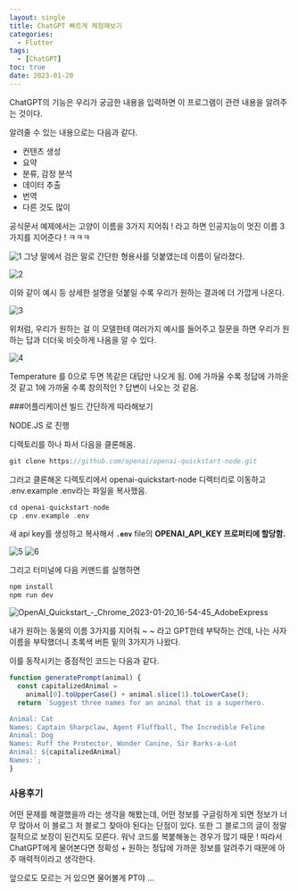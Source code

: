 ```yaml
---
layout: single
title: ChatGPT 빠르게 체험해보기
categories:
  - Flutter
tags:
  - [ChatGPT]
toc: true
date: 2023-01-20
---
```


ChatGPT의 기능은 우리가 궁금한 내용을 입력하면 이 프로그램이 관련 내용을 알려주는 것이다.

알려줄 수 있는 내용으로는 다음과 같다.

- 컨텐츠 생성
- 요약
- 분류, 감정 분석
- 데이터 추출
- 번역
- 다른 것도 많이

공식문서 예제에서는 고양이 이름을 3가지 지어줘 ! 라고 하면 인공지능이 멋진 이름 3가지를 지어준다 ! ㅋㅋㅋ

![1](https://user-images.githubusercontent.com/110464205/213746301-a428c61b-850c-49bf-8d2a-13d78d53c652.png)
그냥 말에서 검은 말로 간단한 형용사를 덧붙였는데 이름이 달라졌다. 

![2](https://user-images.githubusercontent.com/110464205/213746322-17c96295-5180-4aac-8887-5d6392703f93.png)

이와 같이 예시 등 상세한 설명을 덧붙일 수록 우리가 원하는 결과에 더 가깝게 나온다. 

![3](https://user-images.githubusercontent.com/110464205/213746362-49c40d19-014b-4821-adf5-3851f007888e.png)

위처럼, 우리가 원하는 걸 이 모델한테 여러가지 예시를 들어주고 질문을 하면 우리가 원하는 답과 더더욱 비슷하게 나옴을 알 수 있다.

![4](https://user-images.githubusercontent.com/110464205/213746379-853d2148-b749-42c3-8beb-c6662b945768.png)

Temperature 를 0으로 두면 똑같은 대답만 나오게 됨. 0에 가까울 수록 정답에 가까운 것 같고 1에 가까울 수록 창의적인 ? 답변이 나오는 것 같음.


###어플리케이션 빌드 간단하게 따라해보기 

NODE.JS 로 진행

디렉토리를 하나 파서 다음을 클론해옴.
```dart
git clone https://github.com/openai/openai-quickstart-node.git
```

그러고 클론해온 디렉토리에서 openai-quickstart-node 디렉터리로 이동하고 .env.example .env라는 파일을 복사했음.
```dart
cd openai-quickstart-node
cp .env.example .env
```


새 api key를 생성하고 복사해서 **`.env`** file의 **OPENAI_API_KEY 프로퍼티에 할당함.**

![5](https://user-images.githubusercontent.com/110464205/213746425-19b298ca-4d07-4943-9a06-c52ad38b3b6f.png)
![6](https://user-images.githubusercontent.com/110464205/213746463-ea705d53-c1cf-410d-9cac-df985f77536a.png)

그리고 터미널에 다음 커맨드를 실행하면
```dart
npm install
npm run dev
```

![OpenAI_Quickstart_-_Chrome_2023-01-20_16-54-45_AdobeExpress](https://user-images.githubusercontent.com/110464205/213742872-0f5c16c1-c113-4750-83d0-5ba5cd07cf40.gif)

내가 원하는 동물의 이름 3가지를 지어줘 ~ ~ 라고 GPT한테 부탁하는 건데, 나는 사자 이름을 부탁했더니 초록색 버튼 밑의 3가지가 나왔다.

이를 동작시키는 중점적인 코드는 다음과 같다. 
```jsx
function generatePrompt(animal) {
  const capitalizedAnimal =
    animal[0].toUpperCase() + animal.slice(1).toLowerCase();
  return `Suggest three names for an animal that is a superhero.

Animal: Cat
Names: Captain Sharpclaw, Agent Fluffball, The Incredible Feline
Animal: Dog
Names: Ruff the Protector, Wonder Canine, Sir Barks-a-Lot
Animal: ${capitalizedAnimal}
Names:`;
}
```

### 사용후기

어떤 문제를 해결했을까 라는 생각을 해봤는데, 어떤 정보를 구글링하게 되면 정보가 너무 많아서 이 블로그 저 블로그 찾아야 된다는 단점이 있다.
또한 그 블로그의 글이 정말 질적으로 보장이 된건지도 모른다. 워낙 코드를 복붙해놓는 경우가 많기 때문 ! 
따라서 ChatGPT에게 물어본다면 정확성 + 원하는 정답에 가까운 정보를 알려주기 때문에 아주 매력적이라고 생각한다. 

앞으로도 모르는 거 있으면 물어볼게 PT야 ... 
